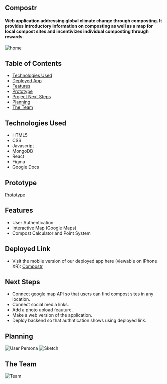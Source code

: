 ## Compostr 
#### Web application addressing global climate change through composting. It provides introductory information on composting as well as a map for local compost sites and incentivizes individual composting through rewards.

![home](https://user-images.githubusercontent.com/103911002/184027454-35527488-b1bd-4f5f-a6af-ccb8c79759ba.png)



## Table of Contents
* [Technologies Used](#technologiesused)
* [Deployed App](#deployment)
* [Features](#features)
* [Prototype](#prototype)
* [Project Next Steps](#nextsteps)
* [Planning](#planning)
* [The Team](#theteam)

## <a name="technologiesused"></a>Technologies Used
* HTML5
* CSS
* Javascript
* MongoDB
* React
* Figma
* Google Docs

## <a name="prototype"></a>Prototype
[Prototype](https://www.figma.com/proto/xhk8C1ERKQRZBI2Ogk04yz/Composter?node-id=2%3A4&scaling=scale-down&page-id=0%3A1&starting-point-node-id=2%3A4)


## <a name="features"></a>Features
* User Authentication
* Interactive Map (Google Maps)
* Compost Calculator and Point System


## <a name="deployment"></a>Deployed Link
* Visit the mobile version of our deployed app here (viewable on iPhone XR): [Compostr](https://compostr.netlify.app/)

## <a name="nextsteps"></a>Next Steps
* Connect google map API so that users can find compost sites in any location.  
* Connect social media links.
* Add a photo upload feauture.
* Make a web version of the application.
* Deploy backend so that authntication shows using deployed link.

## <a name="planning"></a>Planning
![User Persona](https://user-images.githubusercontent.com/103911002/184027012-0a3c852e-a8e4-4002-9699-4097bbe96573.png)
![Sketch](https://user-images.githubusercontent.com/103911002/184026874-bafebcfb-5c3f-42b1-895e-29ddff8110b8.png)

## <a name="theteam"></a>The Team
![Team](https://user-images.githubusercontent.com/103911002/184026818-639904ad-e583-413e-9e60-85dd719eb2c0.png)
